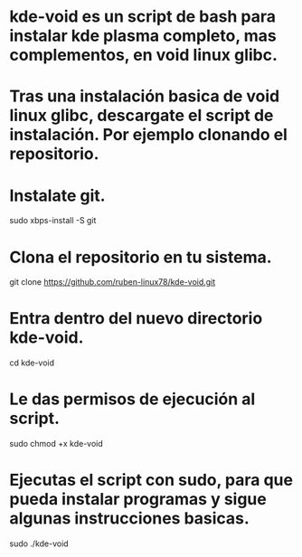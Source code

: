 # kde-void es un script de bash para instalar kde plasma completo, mas complementos, en void linux glibc.
# Tras una instalación basica de void linux glibc, descargate el script de instalación. Por ejemplo clonando el repositorio.
# Instalate git.
sudo xbps-install -S git
# Clona el repositorio en tu sistema.
git clone https://github.com/ruben-linux78/kde-void.git
# Entra dentro del nuevo directorio kde-void.
cd kde-void
# Le das permisos de ejecución al script.
sudo chmod +x kde-void
# Ejecutas el script con sudo, para que pueda instalar programas y sigue algunas instrucciones basicas.
sudo ./kde-void
